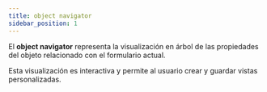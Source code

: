 ```yaml
---
title: object navigator
sidebar_position: 1
---
```


El **object navigator** representa la visualización en árbol de las propiedades del objeto relacionado con el formulario actual.

Esta visualización es interactiva y permite al usuario crear y guardar vistas personalizadas.